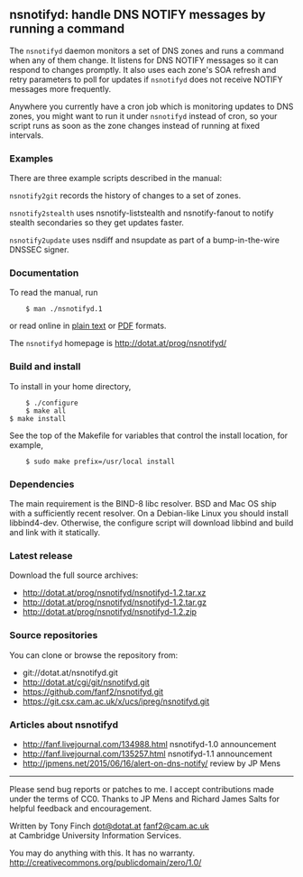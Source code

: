 nsnotifyd: handle DNS NOTIFY messages by running a command
----------------------------------------------------------

The `nsnotifyd` daemon monitors a set of DNS zones and runs a command
when any of them change. It listens for DNS NOTIFY messages so it can
respond to changes promptly. It also uses each zone's SOA refresh and
retry parameters to poll for updates if `nsnotifyd` does not receive
NOTIFY messages more frequently.

Anywhere you currently have a cron job which is monitoring updates to
DNS zones, you might want to run it under `nsnotifyd` instead of cron,
so your script runs as soon as the zone changes instead of running at
fixed intervals.

### Examples

There are three example scripts described in the manual:

`nsnotify2git` records the history of changes to a set of zones.

`nsnotify2stealth` uses nsnotify-liststealth and nsnotify-fanout to
notify stealth secondaries so they get updates faster.

`nsnotify2update` uses nsdiff and nsupdate as part of a bump-in-the-wire
DNSSEC signer.

### Documentation

To read the manual, run

        $ man ./nsnotifyd.1

or read online in [plain text](http://dotat.at/prog/nsnotifyd/nsnotifyd.txt)
or [PDF](http://dotat.at/prog/nsnotifyd/nsnotifyd.pdf) formats.

The `nsnotifyd` homepage is <http://dotat.at/prog/nsnotifyd/>

### Build and install

To install in your home directory,

        $ ./configure
        $ make all
	$ make install

See the top of the Makefile for variables that control the install
location, for example,

        $ sudo make prefix=/usr/local install

### Dependencies

The main requirement is the BIND-8 libc resolver. BSD and Mac OS ship
with a sufficiently recent resolver. On a Debian-like Linux you should
install libbind4-dev. Otherwise, the configure script will download
libbind and build and link with it statically.

### Latest release

Download the full source archives:

* <http://dotat.at/prog/nsnotifyd/nsnotifyd-1.2.tar.xz>
* <http://dotat.at/prog/nsnotifyd/nsnotifyd-1.2.tar.gz>
* <http://dotat.at/prog/nsnotifyd/nsnotifyd-1.2.zip>

### Source repositories

You can clone or browse the repository from:

* git://dotat.at/nsnotifyd.git
* <http://dotat.at/cgi/git/nsnotifyd.git>
* <https://github.com/fanf2/nsnotifyd.git>
* <https://git.csx.cam.ac.uk/x/ucs/ipreg/nsnotifyd.git>

### Articles about nsnotifyd

* <http://fanf.livejournal.com/134988.html> nsnotifyd-1.0 announcement
* <http://fanf.livejournal.com/135257.html> nsnotifyd-1.1 announcement
* <http://jpmens.net/2015/06/16/alert-on-dns-notify/> review by JP Mens

----------------------------------------------------------------

Please send bug reports or patches to me. I accept contributions made
under the terms of CC0. Thanks to JP Mens and Richard James Salts for
helpful feedback and encouragement.

Written by Tony Finch <dot@dotat.at> <fanf2@cam.ac.uk>  
at Cambridge University Information Services.

You may do anything with this. It has no warranty.  
<http://creativecommons.org/publicdomain/zero/1.0/>
